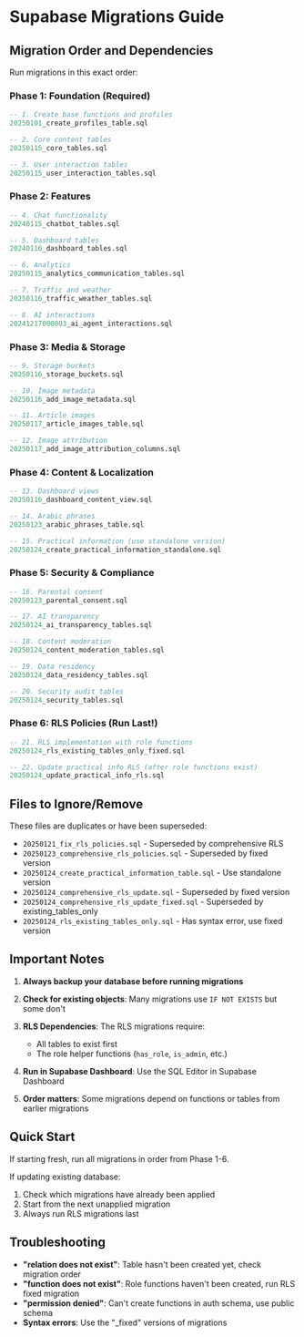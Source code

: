 # Supabase Migrations Guide

## Migration Order and Dependencies

Run migrations in this exact order:

### Phase 1: Foundation (Required)
```sql
-- 1. Create base functions and profiles
20250101_create_profiles_table.sql

-- 2. Core content tables
20250115_core_tables.sql

-- 3. User interaction tables
20250115_user_interaction_tables.sql
```

### Phase 2: Features
```sql
-- 4. Chat functionality
20240115_chatbot_tables.sql

-- 5. Dashboard tables
20240116_dashboard_tables.sql

-- 6. Analytics
20250115_analytics_communication_tables.sql

-- 7. Traffic and weather
20250116_traffic_weather_tables.sql

-- 8. AI interactions
20241217000003_ai_agent_interactions.sql
```

### Phase 3: Media & Storage
```sql
-- 9. Storage buckets
20250116_storage_buckets.sql

-- 10. Image metadata
20250116_add_image_metadata.sql

-- 11. Article images
20250117_article_images_table.sql

-- 12. Image attribution
20250117_add_image_attribution_columns.sql
```

### Phase 4: Content & Localization
```sql
-- 13. Dashboard views
20250116_dashboard_content_view.sql

-- 14. Arabic phrases
20250123_arabic_phrases_table.sql

-- 15. Practical information (use standalone version)
20250124_create_practical_information_standalone.sql
```

### Phase 5: Security & Compliance
```sql
-- 16. Parental consent
20250123_parental_consent.sql

-- 17. AI transparency
20250124_ai_transparency_tables.sql

-- 18. Content moderation
20250124_content_moderation_tables.sql

-- 19. Data residency
20250124_data_residency_tables.sql

-- 20. Security audit tables
20250124_security_tables.sql
```

### Phase 6: RLS Policies (Run Last!)
```sql
-- 21. RLS implementation with role functions
20250124_rls_existing_tables_only_fixed.sql

-- 22. Update practical info RLS (after role functions exist)
20250124_update_practical_info_rls.sql
```

## Files to Ignore/Remove

These files are duplicates or have been superseded:

- `20250121_fix_rls_policies.sql` - Superseded by comprehensive RLS
- `20250123_comprehensive_rls_policies.sql` - Superseded by fixed version
- `20250124_create_practical_information_table.sql` - Use standalone version
- `20250124_comprehensive_rls_update.sql` - Superseded by fixed version
- `20250124_comprehensive_rls_update_fixed.sql` - Superseded by existing_tables_only
- `20250124_rls_existing_tables_only.sql` - Has syntax error, use fixed version

## Important Notes

1. **Always backup your database before running migrations**

2. **Check for existing objects**: Many migrations use `IF NOT EXISTS` but some don't

3. **RLS Dependencies**: The RLS migrations require:
   - All tables to exist first
   - The role helper functions (`has_role`, `is_admin`, etc.)
   
4. **Run in Supabase Dashboard**: Use the SQL Editor in Supabase Dashboard

5. **Order matters**: Some migrations depend on functions or tables from earlier migrations

## Quick Start

If starting fresh, run all migrations in order from Phase 1-6.

If updating existing database:
1. Check which migrations have already been applied
2. Start from the next unapplied migration
3. Always run RLS migrations last

## Troubleshooting

- **"relation does not exist"**: Table hasn't been created yet, check migration order
- **"function does not exist"**: Role functions haven't been created, run RLS fixed migration
- **"permission denied"**: Can't create functions in auth schema, use public schema
- **Syntax errors**: Use the "_fixed" versions of migrations